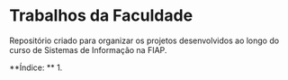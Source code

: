 # Trabalhos da Faculdade
Repositório criado para organizar os projetos desenvolvidos ao longo do curso de Sistemas de Informação na FIAP.

**Índice: **
1. 
